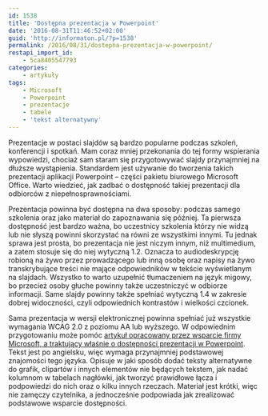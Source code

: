 ```yaml
---
id: 1538
title: 'Dostępna prezentacja w Powerpoint'
date: '2016-08-31T11:46:52+02:00'
guid: 'http://informaton.pl/?p=1538'
permalink: /2016/08/31/dostepna-prezentacja-w-powerpoint/
restapi_import_id:
    - 5ca8405547793
categories:
    - artykuły
tags:
    - Microsoft
    - Powerpoint
    - prezentacje
    - tabele
    - 'tekst alternatywny'
---
```


Prezentacje w postaci slajdów są bardzo popularne podczas szkoleń, konferencji i spotkań. Mam coraz mniej przekonania do tej formy wspierania wypowiedzi, chociaż sam staram się przygotowywać slajdy przynajmniej na dłuższe wystąpienia. Standardem jest używanie do tworzenia takich prezentacji aplikacji Powerpoint – części pakietu biurowego Microsoft Office. Warto wiedzieć, jak zadbać o dostępność takiej prezentacji dla odbiorców z niepełnosprawnościami.

Prezentacja powinna być dostępna na dwa sposoby: podczas samego szkolenia oraz jako materiał do zapoznawania się później. Ta pierwsza dostępność jest bardzo ważna, bo uczestnicy szkolenia którzy nie widzą lub nie słyszą powinni skorzystać na równi ze wszystkimi innymi. Tu jednak sprawa jest prosta, bo prezentacja nie jest niczym innym, niż multimedium, a zatem stosuje się do niej wytyczną 1.2. Oznacza to audiodeskrypcję robioną na żywo przez prowadzącego lub inną osobę oraz napisy na żywo transkrybujące treści nie mające odpowiedników w tekście wyświetlanym na slajdach. Wszystko to warto uzupełnić tłumaczeniem na język migowy, bo przecież osoby głuche powinny także uczestniczyć w odbiorze informacji. Same slajdy powinny także spełniać wytyczną 1.4 w zakresie dobrej widoczności, czyli odpowiednich kontrastów i wielkości czcionek.

Sama prezentacja w wersji elektronicznej powinna spełniać już wszystkie wymagania WCAG 2.0 z poziomu AA lub wyższego. W odpowiednim przygotowaniu może pomóc [artykuł opracowany przez wsparcie firmy Microsoft, a traktujący właśnie o dostępności prezentacji w Powerpoint](https://support.office.com/en-us/article/Creating-accessible-PowerPoint-presentations-6f7772b2-2f33-4bd2-8ca7-dae3b2b3ef25?ui=en-US&rs=en-US&ad=US&fromAR=1). Tekst jest po angielsku, więc wymaga przynajmniej podstawowej znajomości tego języka. Opisuje w jaki sposób dodać teksty alternatywne do grafik, clipartów i innych elementów nie będących tekstem, jak nadać kolumnom w tabelach nagłówki, jak tworzyć prawidłowe łącza i podpowiedzi do nich oraz o kilku innych rzeczach. Materiał jest krótki, więc nie zamęczy czytelnika, a jednocześnie podpowiada jak zrealizować podstawowe wsparcie dostępności.

